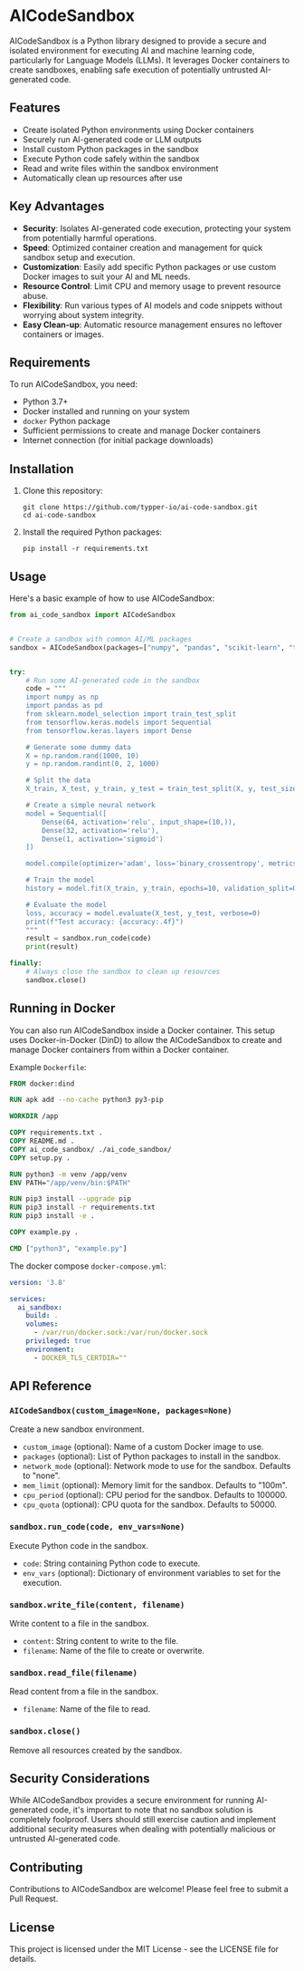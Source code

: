 # AICodeSandbox

AICodeSandbox is a Python library designed to provide a secure and isolated environment for executing AI and machine learning code, particularly for Language Models (LLMs). It leverages Docker containers to create sandboxes, enabling safe execution of potentially untrusted AI-generated code.

## Features

- Create isolated Python environments using Docker containers
- Securely run AI-generated code or LLM outputs
- Install custom Python packages in the sandbox
- Execute Python code safely within the sandbox
- Read and write files within the sandbox environment
- Automatically clean up resources after use

## Key Advantages

- **Security**: Isolates AI-generated code execution, protecting your system from potentially harmful operations.
- **Speed**: Optimized container creation and management for quick sandbox setup and execution.
- **Customization**: Easily add specific Python packages or use custom Docker images to suit your AI and ML needs.
- **Resource Control**: Limit CPU and memory usage to prevent resource abuse.
- **Flexibility**: Run various types of AI models and code snippets without worrying about system integrity.
- **Easy Clean-up**: Automatic resource management ensures no leftover containers or images.

## Requirements

To run AICodeSandbox, you need:

- Python 3.7+
- Docker installed and running on your system
- `docker` Python package
- Sufficient permissions to create and manage Docker containers
- Internet connection (for initial package downloads)

## Installation

1. Clone this repository:
   ```
   git clone https://github.com/typper-io/ai-code-sandbox.git
   cd ai-code-sandbox
   ```

2. Install the required Python packages:
   ```
   pip install -r requirements.txt
   ```

## Usage

Here's a basic example of how to use AICodeSandbox:

```python
from ai_code_sandbox import AICodeSandbox


# Create a sandbox with common AI/ML packages
sandbox = AICodeSandbox(packages=["numpy", "pandas", "scikit-learn", "tensorflow"])


try:
    # Run some AI-generated code in the sandbox
    code = """
    import numpy as np
    import pandas as pd
    from sklearn.model_selection import train_test_split
    from tensorflow.keras.models import Sequential
    from tensorflow.keras.layers import Dense

    # Generate some dummy data
    X = np.random.rand(1000, 10)
    y = np.random.randint(0, 2, 1000)

    # Split the data
    X_train, X_test, y_train, y_test = train_test_split(X, y, test_size=0.2)

    # Create a simple neural network
    model = Sequential([
        Dense(64, activation='relu', input_shape=(10,)),
        Dense(32, activation='relu'),
        Dense(1, activation='sigmoid')
    ])

    model.compile(optimizer='adam', loss='binary_crossentropy', metrics=['accuracy'])

    # Train the model
    history = model.fit(X_train, y_train, epochs=10, validation_split=0.2, verbose=0)

    # Evaluate the model
    loss, accuracy = model.evaluate(X_test, y_test, verbose=0)
    print(f"Test accuracy: {accuracy:.4f}")
    """
    result = sandbox.run_code(code)
    print(result)

finally:
    # Always close the sandbox to clean up resources
    sandbox.close()
```

## Running in Docker

You can also run AICodeSandbox inside a Docker container. This setup uses Docker-in-Docker (DinD) to allow the AICodeSandbox to create and manage Docker containers from within a Docker container.

Example `Dockerfile`:

```dockerfile
FROM docker:dind

RUN apk add --no-cache python3 py3-pip

WORKDIR /app

COPY requirements.txt .
COPY README.md .
COPY ai_code_sandbox/ ./ai_code_sandbox/
COPY setup.py .

RUN python3 -m venv /app/venv
ENV PATH="/app/venv/bin:$PATH"

RUN pip3 install --upgrade pip
RUN pip3 install -r requirements.txt
RUN pip3 install -e .

COPY example.py .

CMD ["python3", "example.py"]
```

The docker compose `docker-compose.yml`:

```yml
version: '3.8'

services:
  ai_sandbox:
    build: .
    volumes:
      - /var/run/docker.sock:/var/run/docker.sock
    privileged: true
    environment:
      - DOCKER_TLS_CERTDIR=""
```

## API Reference

### `AICodeSandbox(custom_image=None, packages=None)`

Create a new sandbox environment.

- `custom_image` (optional): Name of a custom Docker image to use.
- `packages` (optional): List of Python packages to install in the sandbox.
- `network_mode` (optional): Network mode to use for the sandbox. Defaults to "none".
- `mem_limit` (optional): Memory limit for the sandbox. Defaults to "100m".
- `cpu_period` (optional): CPU period for the sandbox. Defaults to 100000.
- `cpu_quota` (optional): CPU quota for the sandbox. Defaults to 50000.

### `sandbox.run_code(code, env_vars=None)`

Execute Python code in the sandbox.

- `code`: String containing Python code to execute.
- `env_vars` (optional): Dictionary of environment variables to set for the execution.

### `sandbox.write_file(content, filename)`

Write content to a file in the sandbox.

- `content`: String content to write to the file.
- `filename`: Name of the file to create or overwrite.

### `sandbox.read_file(filename)`

Read content from a file in the sandbox.

- `filename`: Name of the file to read.

### `sandbox.close()`

Remove all resources created by the sandbox.

## Security Considerations

While AICodeSandbox provides a secure environment for running AI-generated code, it's important to note that no sandbox solution is completely foolproof. Users should still exercise caution and implement additional security measures when dealing with potentially malicious or untrusted AI-generated code.

## Contributing

Contributions to AICodeSandbox are welcome! Please feel free to submit a Pull Request.

## License

This project is licensed under the MIT License - see the LICENSE file for details.
